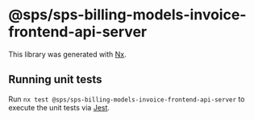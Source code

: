 # @sps/sps-billing-models-invoice-frontend-api-server

This library was generated with [Nx](https://nx.dev).

## Running unit tests

Run `nx test @sps/sps-billing-models-invoice-frontend-api-server` to execute the unit tests via [Jest](https://jestjs.io).
